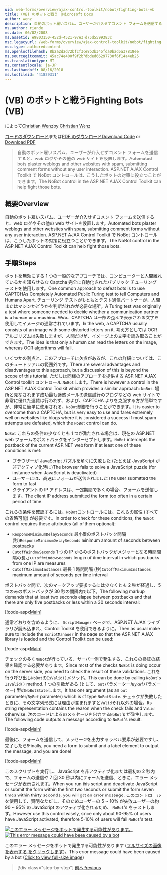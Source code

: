 ```yaml
---
uid: web-forms/overview/ajax-control-toolkit/nobot/fighting-bots-vb
title: (VB) のボットと戦う |Microsoft Docs
author: wenz
description: 自動のボット雇いスパム、ユーザーが介入せずコメント フォームを送信すると、web ログやその他の web サイトを設置します。 ASP.NET AJAX の Con で NoBot コントロール.
ms.author: riande
ms.date: 06/02/2008
ms.assetid: e9803150-452d-4521-97e3-d75d5599383c
msc.legacyurl: /web-forms/overview/ajax-control-toolkit/nobot/fighting-bots-vb
msc.type: authoredcontent
ms.openlocfilehash: 8b2a2d2d72bfcf3ce8b3b345fda0bad5a37818ee
ms.sourcegitcommit: 45ac74e400f9f2b7dbded66297730f6f14a4eb25
ms.translationtype: MT
ms.contentlocale: ja-JP
ms.lasthandoff: 08/16/2018
ms.locfileid: "41829311"
---
```

<a name="fighting-bots-vb"></a><span data-ttu-id="f7500-104">(VB) のボットと戦う</span><span class="sxs-lookup"><span data-stu-id="f7500-104">Fighting Bots (VB)</span></span>
====================
<span data-ttu-id="f7500-105">によって[Christian Wenz](https://github.com/wenz)</span><span class="sxs-lookup"><span data-stu-id="f7500-105">by [Christian Wenz](https://github.com/wenz)</span></span>

<span data-ttu-id="f7500-106">[コードのダウンロード](http://download.microsoft.com/download/9/3/f/93f8daea-bebd-4821-833b-95205389c7d0/NoBot0.vb.zip)または[PDF のダウンロード](http://download.microsoft.com/download/b/6/a/b6ae89ee-df69-4c87-9bfb-ad1eb2b23373/nobot0VB.pdf)</span><span class="sxs-lookup"><span data-stu-id="f7500-106">[Download Code](http://download.microsoft.com/download/9/3/f/93f8daea-bebd-4821-833b-95205389c7d0/NoBot0.vb.zip) or [Download PDF](http://download.microsoft.com/download/b/6/a/b6ae89ee-df69-4c87-9bfb-ad1eb2b23373/nobot0VB.pdf)</span></span>

> <span data-ttu-id="f7500-107">自動のボット雇いスパム、ユーザーが介入せずコメント フォームを送信すると、web ログやその他の web サイトを設置します。</span><span class="sxs-lookup"><span data-stu-id="f7500-107">Automated bots plaster weblogs and other websites with spam, submitting comment forms without any user interaction.</span></span> <span data-ttu-id="f7500-108">ASP.NET AJAX Control Toolkit で NoBot コントロールは、こうしたボットの対策に役立つことができます。</span><span class="sxs-lookup"><span data-stu-id="f7500-108">The NoBot control in the ASP.NET AJAX Control Toolkit can help fight those bots.</span></span>


## <a name="overview"></a><span data-ttu-id="f7500-109">概要</span><span class="sxs-lookup"><span data-stu-id="f7500-109">Overview</span></span>

<span data-ttu-id="f7500-110">自動のボット雇いスパム、ユーザーが介入せずコメント フォームを送信すると、web ログやその他の web サイトを設置します。</span><span class="sxs-lookup"><span data-stu-id="f7500-110">Automated bots plaster weblogs and other websites with spam, submitting comment forms without any user interaction.</span></span> <span data-ttu-id="f7500-111">ASP.NET AJAX Control Toolkit で NoBot コントロールは、こうしたボットの対策に役立つことができます。</span><span class="sxs-lookup"><span data-stu-id="f7500-111">The NoBot control in the ASP.NET AJAX Control Toolkit can help fight those bots.</span></span>

## <a name="steps"></a><span data-ttu-id="f7500-112">手順</span><span class="sxs-lookup"><span data-stu-id="f7500-112">Steps</span></span>

<span data-ttu-id="f7500-113">ボットを無効にする 1 つの一般的なアプローチでは、コンピューターと人間離れているかを知らせるな Captcha 完全に自動化されたパブリック チューリング テストを使用します。</span><span class="sxs-lookup"><span data-stu-id="f7500-113">One common approach to defeat bots is to use CAPTCHAs Completely Automated Public Turing test to tell Computers and Humans Apart.</span></span> <span data-ttu-id="f7500-114">チューリング テストがもともとテスト通信パートナーが、人間またはマシンかどうかを判断だれかが必要な場所。</span><span class="sxs-lookup"><span data-stu-id="f7500-114">A Turing test was originally a test where someone needed to decide whether a communication partner is a human or a machine.</span></span> <span data-ttu-id="f7500-115">Web、CAPTCHA は一部の歪んで表示される文字を使用してイメージの通常されています。</span><span class="sxs-lookup"><span data-stu-id="f7500-115">In the web, a CAPTCHA usually consists of an image with some distorted letters on it.</span></span> <span data-ttu-id="f7500-116">考え方としては OCR アルゴリズムは失敗しますが、人間だけが、イメージ上の文字を読み取ることができます。</span><span class="sxs-lookup"><span data-stu-id="f7500-116">The idea is that only a human can read the letters on the image, whereas OCR algorithms will fail.</span></span>

<span data-ttu-id="f7500-117">いくつかの利点と、このアプローチに欠点があるが、これの詳細については、このチュートリアルの範囲外です。</span><span class="sxs-lookup"><span data-stu-id="f7500-117">There are several advantages and disadvantages to this approach, but a discussion of this is beyond the scope of this tutorial.</span></span> <span data-ttu-id="f7500-118">ただしは同様のアプローチを提供する ASP.NET AJAX Control toolkit コントロール:`NoBot`します。</span><span class="sxs-lookup"><span data-stu-id="f7500-118">There is however a control in the ASP.NET AJAX Control Toolkit which provides a similar approach: `NoBot`.</span></span> <span data-ttu-id="f7500-119">場所と見なされます成功最も迷惑メールの送信試行のブログなどの web サイトで非常に優れた運賃は行われず、および、CAPTCHA よりを克服する方が簡単ですが、非常に簡単に使用される、`NoBot`制御を行うことができます。</span><span class="sxs-lookup"><span data-stu-id="f7500-119">It is easier to overcome than a CAPTCHA, but is very easy to use and fares extremely well on websites like blogs where it is considered a success if most spam attempts are defeated, which the `NoBot` control can do.</span></span>

<span data-ttu-id="f7500-120">`NoBot` これらの条件の少なくとも 1 つが満たされる場合は、現在の ASP.NET web フォームのポストバックをインターセプトします。</span><span class="sxs-lookup"><span data-stu-id="f7500-120">`NoBot` intercepts the postback of the current ASP.NET web form if at least one of these conditions is met:</span></span>

- <span data-ttu-id="f7500-121">ブラウザーが JavaScript パズルを解くに失敗した (たとえば JavaScript が非アクティブ化時に)</span><span class="sxs-lookup"><span data-stu-id="f7500-121">The browser fails to solve a JavaScript puzzle (for instance when JavaScript is deactivated)</span></span>
- <span data-ttu-id="f7500-122">ユーザーには、高速にフォームが送信されました</span><span class="sxs-lookup"><span data-stu-id="f7500-122">The user submitted the form to fast</span></span>
- <span data-ttu-id="f7500-123">クライアントの IP アドレスは、一定期間で多くの場合、フォームを送信します。</span><span class="sxs-lookup"><span data-stu-id="f7500-123">The client IP address submitted the form too often in a certain period of time.</span></span>

<span data-ttu-id="f7500-124">これらの条件を確認するには、`NoBot`コントロールには、これらの属性 (すべての省略可能) が必要です。</span><span class="sxs-lookup"><span data-stu-id="f7500-124">In order to check for these conditions, the `NoBot` control requires these attributes (all of them optional):</span></span>

- <span data-ttu-id="f7500-125">`ResponseMinimumDelaySeconds` 最小限のポストバック間隔 (秒)</span><span class="sxs-lookup"><span data-stu-id="f7500-125">`ResponseMinimumDelaySeconds` minimum amount of seconds between postbacks</span></span>
- <span data-ttu-id="f7500-126">`CutoffWindowSeconds` 1 つの IP からのポストバックがメジャーとなる時間間隔の長さ</span><span class="sxs-lookup"><span data-stu-id="f7500-126">`CutoffWindowSeconds` length of time interval in which postbacks from one IP are measures</span></span>
- <span data-ttu-id="f7500-127">`CutoffMaximumInstances` 最長 1 時間間隔 (秒)</span><span class="sxs-lookup"><span data-stu-id="f7500-127">`CutoffMaximumInstances` maximum amount of seconds per time interval</span></span>

<span data-ttu-id="f7500-128">ポストバック間で、次のマークアップ要求するには少なくとも 2 秒が経過し、5 つのみのポストバックが 30 秒の間隔内で以下。</span><span class="sxs-lookup"><span data-stu-id="f7500-128">The following markup demands that at least two seconds elapse between postbacks and that there are only five postbacks or less within a 30 seconds interval:</span></span>

[!code-aspx[Main](fighting-bots-vb/samples/sample1.aspx)]

<span data-ttu-id="f7500-129">通常どおりを含めるように、 `ScriptManager`  ページで、ASP.NET AJAX ライブラリが読み込まれ、Control Toolkit を使用できるように。</span><span class="sxs-lookup"><span data-stu-id="f7500-129">Then as usual make sure to include the `ScriptManager` in the page so that the ASP.NET AJAX library is loaded and the Control Toolkit can be used:</span></span>

[!code-aspx[Main](fighting-bots-vb/samples/sample2.aspx)]

<span data-ttu-id="f7500-130">チェックの多く`NoBot`が行っている、サーバー側で発生する、これらの検証の結果を確認する必要があります。</span><span class="sxs-lookup"><span data-stu-id="f7500-130">Since most of the checks `NoBot` is doing occur on the server side, you need to check the result of these validations.</span></span> <span data-ttu-id="f7500-131">これを行う呼び出し`NoBot`の`IsValid()`メソッド。</span><span class="sxs-lookup"><span data-stu-id="f7500-131">This can be done by calling `NoBot`'s `IsValid()` method.</span></span> <span data-ttu-id="f7500-132">1 つの引数がある (として、`out`パラメーター/`ByRef`パラメーター) 型の`NoBotState`します。</span><span class="sxs-lookup"><span data-stu-id="f7500-132">It has one argument (as an `out` parameter/`ByRef` parameter) which is of type `NoBotState`.</span></span> <span data-ttu-id="f7500-133">チェックが失敗したときに、その文字列形式には理由が含まれますと`Valid`それ以外の場合。</span><span class="sxs-lookup"><span data-stu-id="f7500-133">Its string representation contains the reason when the check fails and `Valid` otherwise.</span></span> <span data-ttu-id="f7500-134">次のコードによるのメッセージを出力する`NoBot`'s が発生します。</span><span class="sxs-lookup"><span data-stu-id="f7500-134">The following code outputs a message according to `NoBot`'s result:</span></span>

[!code-aspx[Main](fighting-bots-vb/samples/sample3.aspx)]

<span data-ttu-id="f7500-135">最後に、フォームを送信して、メッセージを出力するラベル要素が必要ですし、完了したら!</span><span class="sxs-lookup"><span data-stu-id="f7500-135">Finally, you need a form to submit and a label element to output the message, and you are done!</span></span>

[!code-aspx[Main](fighting-bots-vb/samples/sample4.aspx)]

<span data-ttu-id="f7500-136">このスクリプトを実行し、JavaScript を非アクティブ化または最初の 2 秒内で、フォームの送信や 7 回 30 秒以内にフォームを送信、ときに、エラー メッセージが表示されます。</span><span class="sxs-lookup"><span data-stu-id="f7500-136">When you run this script and deactivate JavaScript or submit the form within the first two seconds or submit the form seven times within thirty seconds, you will get an error message.</span></span> <span data-ttu-id="f7500-137">このコントロールを使用して、賢明なただし、そのためユーザーの 5 ~ 10% が失敗ユーザーの約 90 ~ 95% の JavaScript のアクティブ化されるため、 `NoBot`'s をテストします。</span><span class="sxs-lookup"><span data-stu-id="f7500-137">However use this control wisely, since only about 90-95% of users have JavaScript activated, therefore 5-10% of users will fail `NoBot`'s test.</span></span>


<span data-ttu-id="f7500-138">[![このエラー メッセージをボットで発生する可能性があります。](fighting-bots-vb/_static/image2.png)](fighting-bots-vb/_static/image1.png)</span><span class="sxs-lookup"><span data-stu-id="f7500-138">[![This error message could have been caused by a bot](fighting-bots-vb/_static/image2.png)](fighting-bots-vb/_static/image1.png)</span></span>

<span data-ttu-id="f7500-139">このエラー メッセージをボットで発生する可能性があります ([フルサイズの画像を表示する をクリックします](fighting-bots-vb/_static/image3.png))。</span><span class="sxs-lookup"><span data-stu-id="f7500-139">This error message could have been caused by a bot ([Click to view full-size image](fighting-bots-vb/_static/image3.png))</span></span>

> [!div class="step-by-step"]
> [<span data-ttu-id="f7500-140">前へ</span><span class="sxs-lookup"><span data-stu-id="f7500-140">Previous</span></span>](fighting-bots-cs.md)
